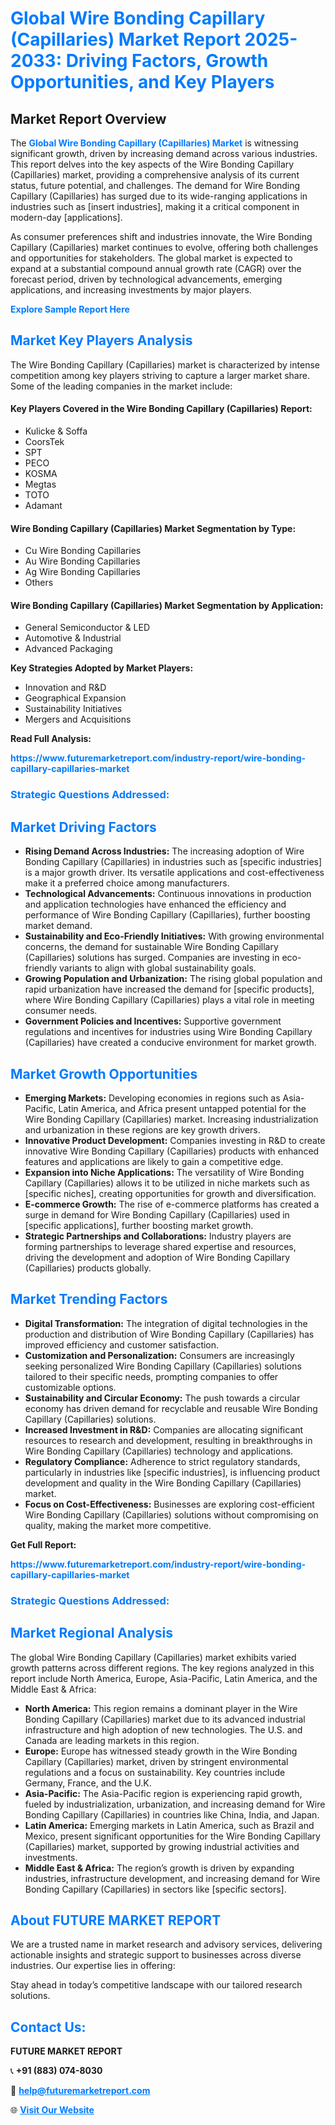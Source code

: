 <h1 style="color: #007BFF;">Global Wire Bonding Capillary (Capillaries) Market Report 2025-2033: Driving Factors, Growth Opportunities, and Key Players</h1>

<section id="overview">
<h2>Market Report Overview</h2>
<p>The <a href="https://www.futuremarketreport.com/industry-report/wire-bonding-capillary-capillaries-market" style="color: #007BFF; text-decoration: none;"><strong>Global Wire Bonding Capillary (Capillaries) Market</strong></a> is witnessing significant growth, driven by increasing demand across various industries. This report delves into the key aspects of the Wire Bonding Capillary (Capillaries) market, providing a comprehensive analysis of its current status, future potential, and challenges. The demand for Wire Bonding Capillary (Capillaries) has surged due to its wide-ranging applications in industries such as [insert industries], making it a critical component in modern-day [applications].</p>
<p>As consumer preferences shift and industries innovate, the Wire Bonding Capillary (Capillaries) market continues to evolve, offering both challenges and opportunities for stakeholders. The global market is expected to expand at a substantial compound annual growth rate (CAGR) over the forecast period, driven by technological advancements, emerging applications, and increasing investments by major players.</p>
</section>

<section id="overview">
<p><a href="https://www.futuremarketreport.com/request-sample/reportId=43223" style="color: #007BFF; text-decoration: none;"><strong>Explore Sample Report Here</strong></a></p>
</section>

<section id="key-players">
<h2 style="color: #007BFF;">Market Key Players Analysis</h2>
<p>The Wire Bonding Capillary (Capillaries) market is characterized by intense competition among key players striving to capture a larger market share. Some of the leading companies in the market include:</p>
<h4>Key Players Covered in the Wire Bonding Capillary (Capillaries) Report:</h4>
<ul><li>Kulicke &amp; Soffa</li><li>CoorsTek</li><li>SPT</li><li>PECO</li><li>KOSMA</li><li>Megtas</li><li>TOTO</li><li>Adamant</li></ul>
<h4>Wire Bonding Capillary (Capillaries) Market Segmentation by Type:</h4>
<ul><li>Cu Wire Bonding Capillaries</li><li>Au Wire Bonding Capillaries</li><li>Ag Wire Bonding Capillaries</li><li>Others</li></ul>

<h4>Wire Bonding Capillary (Capillaries) Market Segmentation by Application:</h4>
<ul><li>General Semiconductor &amp; LED</li><li>Automotive &amp; Industrial</li><li>Advanced Packaging</li></ul>
<p><strong>Key Strategies Adopted by Market Players:</strong></p>
<ul>
<li>Innovation and R&D</li>
<li>Geographical Expansion</li>
<li>Sustainability Initiatives</li>
<li>Mergers and Acquisitions</li>
</ul>
</section>

<section>
<p><strong>Read Full Analysis: </strong></p><a href="https://www.futuremarketreport.com/industry-report/wire-bonding-capillary-capillaries-market" style="color: #007BFF; text-decoration: none;"><strong>https://www.futuremarketreport.com/industry-report/wire-bonding-capillary-capillaries-market</strong></a>
<h3 style="color: #007BFF;">Strategic Questions Addressed:</h3>
</section>

<section id="driving-factors">
<h2 style="color: #007BFF;">Market Driving Factors</h2>
<ul>
<li><strong>Rising Demand Across Industries:</strong> The increasing adoption of Wire Bonding Capillary (Capillaries) in industries such as [specific industries] is a major growth driver. Its versatile applications and cost-effectiveness make it a preferred choice among manufacturers.</li>
<li><strong>Technological Advancements:</strong> Continuous innovations in production and application technologies have enhanced the efficiency and performance of Wire Bonding Capillary (Capillaries), further boosting market demand.</li>
<li><strong>Sustainability and Eco-Friendly Initiatives:</strong> With growing environmental concerns, the demand for sustainable Wire Bonding Capillary (Capillaries) solutions has surged. Companies are investing in eco-friendly variants to align with global sustainability goals.</li>
<li><strong>Growing Population and Urbanization:</strong> The rising global population and rapid urbanization have increased the demand for [specific products], where Wire Bonding Capillary (Capillaries) plays a vital role in meeting consumer needs.</li>
<li><strong>Government Policies and Incentives:</strong> Supportive government regulations and incentives for industries using Wire Bonding Capillary (Capillaries) have created a conducive environment for market growth.</li>
</ul>
</section>

<section id="growth-opportunities">
<h2 style="color: #007BFF;">Market Growth Opportunities</h2>
<ul>
<li><strong>Emerging Markets:</strong> Developing economies in regions such as Asia-Pacific, Latin America, and Africa present untapped potential for the Wire Bonding Capillary (Capillaries) market. Increasing industrialization and urbanization in these regions are key growth drivers.</li>
<li><strong>Innovative Product Development:</strong> Companies investing in R&D to create innovative Wire Bonding Capillary (Capillaries) products with enhanced features and applications are likely to gain a competitive edge.</li>
<li><strong>Expansion into Niche Applications:</strong> The versatility of Wire Bonding Capillary (Capillaries) allows it to be utilized in niche markets such as [specific niches], creating opportunities for growth and diversification.</li>
<li><strong>E-commerce Growth:</strong> The rise of e-commerce platforms has created a surge in demand for Wire Bonding Capillary (Capillaries) used in [specific applications], further boosting market growth.</li>
<li><strong>Strategic Partnerships and Collaborations:</strong> Industry players are forming partnerships to leverage shared expertise and resources, driving the development and adoption of Wire Bonding Capillary (Capillaries) products globally.</li>
</ul>
</section>

<section id="trending-factors">
<h2 style="color: #007BFF;">Market Trending Factors</h2>
<ul>
<li><strong>Digital Transformation:</strong> The integration of digital technologies in the production and distribution of Wire Bonding Capillary (Capillaries) has improved efficiency and customer satisfaction.</li>
<li><strong>Customization and Personalization:</strong> Consumers are increasingly seeking personalized Wire Bonding Capillary (Capillaries) solutions tailored to their specific needs, prompting companies to offer customizable options.</li>
<li><strong>Sustainability and Circular Economy:</strong> The push towards a circular economy has driven demand for recyclable and reusable Wire Bonding Capillary (Capillaries) solutions.</li>
<li><strong>Increased Investment in R&D:</strong> Companies are allocating significant resources to research and development, resulting in breakthroughs in Wire Bonding Capillary (Capillaries) technology and applications.</li>
<li><strong>Regulatory Compliance:</strong> Adherence to strict regulatory standards, particularly in industries like [specific industries], is influencing product development and quality in the Wire Bonding Capillary (Capillaries) market.</li>
<li><strong>Focus on Cost-Effectiveness:</strong> Businesses are exploring cost-efficient Wire Bonding Capillary (Capillaries) solutions without compromising on quality, making the market more competitive.</li>
</ul>
</section>

<section>
<p><strong>Get Full Report: </strong></p><a href="https://www.futuremarketreport.com/industry-report/wire-bonding-capillary-capillaries-market" style="color: #007BFF; text-decoration: none;"><strong>https://www.futuremarketreport.com/industry-report/wire-bonding-capillary-capillaries-market</strong></a>
<h3 style="color: #007BFF;">Strategic Questions Addressed:</h3>
</section>


<section id="regional-analysis">
<h2 style="color: #007BFF;">Market Regional Analysis</h2>
<p>The global Wire Bonding Capillary (Capillaries) market exhibits varied growth patterns across different regions. The key regions analyzed in this report include North America, Europe, Asia-Pacific, Latin America, and the Middle East & Africa:</p>
<ul>
<li><strong>North America:</strong> This region remains a dominant player in the Wire Bonding Capillary (Capillaries) market due to its advanced industrial infrastructure and high adoption of new technologies. The U.S. and Canada are leading markets in this region.</li>
<li><strong>Europe:</strong> Europe has witnessed steady growth in the Wire Bonding Capillary (Capillaries) market, driven by stringent environmental regulations and a focus on sustainability. Key countries include Germany, France, and the U.K.</li>
<li><strong>Asia-Pacific:</strong> The Asia-Pacific region is experiencing rapid growth, fueled by industrialization, urbanization, and increasing demand for Wire Bonding Capillary (Capillaries) in countries like China, India, and Japan.</li>
<li><strong>Latin America:</strong> Emerging markets in Latin America, such as Brazil and Mexico, present significant opportunities for the Wire Bonding Capillary (Capillaries) market, supported by growing industrial activities and investments.</li>
<li><strong>Middle East & Africa:</strong> The region’s growth is driven by expanding industries, infrastructure development, and increasing demand for Wire Bonding Capillary (Capillaries) in sectors like [specific sectors].</li>
</ul>
</section>

<footer>
<h2 style="color: #007BFF;">About FUTURE MARKET REPORT</h2>
<p>We are a trusted name in market research and advisory services, delivering actionable insights and strategic support to businesses across diverse industries. Our expertise lies in offering:</p>

<p>Stay ahead in today’s competitive landscape with our tailored research solutions.</p>

<h2 style="color: #007BFF;">Contact Us:</h2>
<p><strong>FUTURE MARKET REPORT</strong></p>
<p>📞 <strong>+91 (883) 074-8030</strong></p>
<p>📧 <strong><a href="mailto:help@futuremarketreport.com" style="color: #007BFF;">help@futuremarketreport.com</a></strong></p>
<p>🌐 <strong><a href="https://www.futuremarketreport.com/" style="color: #007BFF;">Visit Our Website</a></strong></p>
</footer>